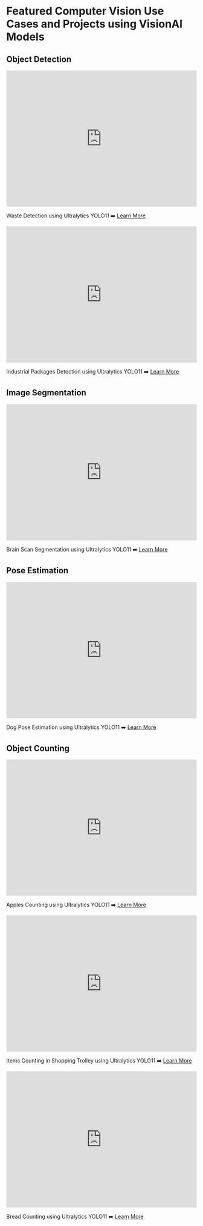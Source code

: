 # Featured Computer Vision Use Cases and Projects using VisionAI Models

## Object Detection

<div class="video-section">
  <div class="video-card">
    <iframe width="100%" height="360" src="https://www.youtube.com/embed/VhzkygLZido" title="YouTube video player" frameborder="0" allow="accelerometer; autoplay; clipboard-write; encrypted-media; gyroscope; picture-in-picture" allowfullscreen></iframe>
    <p>Waste Detection using Ultralytics YOLO11 ➡️ <a href="https://www.youtube.com/embed/VhzkygLZido" target="_blank">Learn More</a></p>
  </div>
  <div class="video-card">
    <iframe width="100%" height="360" src="https://www.youtube.com/embed/KGyP10JOwvw" title="YouTube video player" frameborder="0" allow="accelerometer; autoplay; clipboard-write; encrypted-media; gyroscope; picture-in-picture" allowfullscreen></iframe>
    <p>Industrial Packages Detection using Ultralytics YOLO11 ➡️ <a href="https://www.youtube.com/embed/KGyP10JOwvw" target="_blank">Learn More</a></p>
  </div>
</div>

## Image Segmentation

<div class="video-section">
  <div class="video-card">
    <iframe width="100%" height="360" src="https://www.youtube.com/embed/9F0fry__HPE" title="YouTube video player" frameborder="0" allow="accelerometer; autoplay; clipboard-write; encrypted-media; gyroscope; picture-in-picture" allowfullscreen></iframe>
    <p>Brain Scan Segmentation using Ultralytics YOLO11 ➡️ <a href="https://www.youtube.com/embed/9F0fry__HPE" target="_blank">Learn More</a></p>
  </div>
</div>

## Pose Estimation

<div class="video-section">
  <div class="video-card">
    <iframe width="100%" height="360" src="https://www.youtube.com/embed/PmiWQgdTAuA" title="YouTube video player" frameborder="0" allow="accelerometer; autoplay; clipboard-write; encrypted-media; gyroscope; picture-in-picture" allowfullscreen></iframe>
    <p>Dog Pose Estimation using Ultralytics YOLO11 ➡️ <a href="https://www.youtube.com/embed/PmiWQgdTAuA" target="_blank">Learn More</a></p>
  </div>
</div>

## Object Counting

<div class="video-section">
  <div class="video-card">
    <iframe width="100%" height="360" src="https://www.youtube.com/embed/g5Onls24Djg" title="YouTube video player" frameborder="0" allow="accelerometer; autoplay; clipboard-write; encrypted-media; gyroscope; picture-in-picture" allowfullscreen></iframe>
    <p>Apples Counting using Ultralytics YOLO11 ➡️ <a href="https://www.youtube.com/embed/g5Onls24Djg" target="_blank">Learn More</a></p>
  </div>
  <div class="video-card">
    <iframe width="100%" height="360" src="https://www.youtube.com/embed/eoOkYDJIDHo" title="YouTube video player" frameborder="0" allow="accelerometer; autoplay; clipboard-write; encrypted-media; gyroscope; picture-in-picture" allowfullscreen></iframe>
    <p>Items Counting in Shopping Trolley using Ultralytics YOLO11 ➡️ <a href="https://www.youtube.com/embed/eoOkYDJIDHo" target="_blank">Learn More</a></p>
  </div>
  <div class="video-card">
    <iframe width="100%" height="360" src="https://www.youtube.com/embed/1qyxTP2U_Ow" title="YouTube video player" frameborder="0" allow="accelerometer; autoplay; clipboard-write; encrypted-media; gyroscope; picture-in-picture" allowfullscreen></iframe>
    <p>Bread Counting using Ultralytics YOLO11 ➡️ <a href="https://www.youtube.com/embed/1qyxTP2U_Ow" target="_blank">Learn More</a></p>
  </div>
</div>

</div>